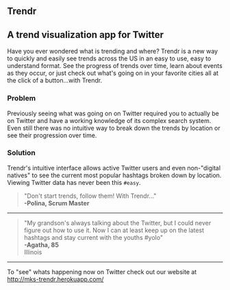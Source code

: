 Trendr
-------

## A trend visualization app for Twitter ##

  Have you ever wondered what is trending and where? Trendr is a new way to quickly and easily see trends across the US in an easy to use, easy to understand format. See the progress of trends over time, learn about events as they occur, or just check out what's going on in your favorite cities all at the click of a button...with Trendr.
  
### Problem ###
   Previously seeing what was going on on Twitter required you to actually be on Twitter and have a working knowledge of its complex search system. Even still there was no intuitive way to break down the trends by location or see their progression over time. 
  
### Solution ###
   Trendr's intuitive interface allows active Twitter users and even non-"digital natives" to see the current most popular hashtags broken down by location. Viewing Twitter data has never been this `#easy`. 

  >"Don't start trends, follow them! With Trendr..." <br> **-Polina, Scrum Master** <br> 
  ___ 
  

  > "My grandson's always talking about the Twitter, but I could never figure out how to use it. Now I can at least keep up on the latest hashtags and stay current with the youths #yolo"  
  > **-Agatha, 85** <br> Illinois
  ___

  To "see" whats happening now on Twitter check out our website at <http://mks-trendr.herokuapp.com/>